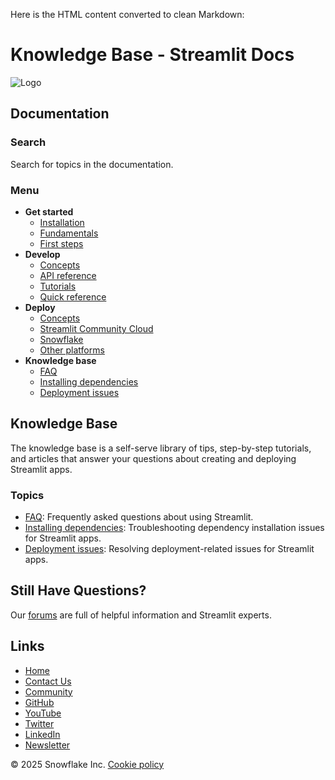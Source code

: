Here is the HTML content converted to clean Markdown:

# Knowledge Base - Streamlit Docs
![Logo](/logo.svg)

## Documentation
### Search
Search for topics in the documentation.

### Menu
* **Get started**
	+ [Installation](/get-started/installation)
	+ [Fundamentals](/get-started/fundamentals)
	+ [First steps](/get-started/tutorials)
* **Develop**
	+ [Concepts](/develop/concepts)
	+ [API reference](/develop/api-reference)
	+ [Tutorials](/develop/tutorials)
	+ [Quick reference](/develop/quick-reference)
* **Deploy**
	+ [Concepts](/deploy/concepts)
	+ [Streamlit Community Cloud](/deploy/streamlit-community-cloud)
	+ [Snowflake](/deploy/snowflake)
	+ [Other platforms](/deploy/tutorials)
* **Knowledge base**
	+ [FAQ](/knowledge-base/using-streamlit)
	+ [Installing dependencies](/knowledge-base/dependencies)
	+ [Deployment issues](/knowledge-base/deploy)

## Knowledge Base
The knowledge base is a self-serve library of tips, step-by-step tutorials, and articles that answer your questions about creating and deploying Streamlit apps.

### Topics
* [FAQ](/knowledge-base/using-streamlit): Frequently asked questions about using Streamlit.
* [Installing dependencies](/knowledge-base/dependencies): Troubleshooting dependency installation issues for Streamlit apps.
* [Deployment issues](/knowledge-base/deploy): Resolving deployment-related issues for Streamlit apps.

## Still Have Questions?
Our [forums](https://discuss.streamlit.io) are full of helpful information and Streamlit experts.

## Links
* [Home](/)
* [Contact Us](mailto:hello@streamlit.io?subject=Contact%20from%20documentation%20)
* [Community](https://discuss.streamlit.io)
* [GitHub](https://github.com/streamlit)
* [YouTube](https://www.youtube.com/channel/UC3LD42rjj-Owtxsa6PwGU5Q)
* [Twitter](https://twitter.com/streamlit)
* [LinkedIn](https://www.linkedin.com/company/streamlit)
* [Newsletter](https://info.snowflake.com/streamlit-newsletter-sign-up.html)

&copy; 2025 Snowflake Inc. [Cookie policy](#)